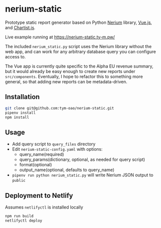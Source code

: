 # nerium-static

Prototype static report generator based on Python [Nerium](https://github.com/oaodev/nerium) library, [Vue.js](https://vuejs.org), and [Chartist.js](https://gionkunz.github.io/chartist-js/).

Live example running at <https://nerium-static.ty-m.pw/>

The included `nerium_static.py` script uses the Nerium library without the web app, and can work for any arbitrary database query you can configure access to.

The Vue app is currently quite specific to the Alpha EU revenue summary, but it would already be easy enough to create new reports under `src/components`. Eventually, I hope to refactor this to something more general, so that adding new reports can be metadata-driven.

## Installation

``` sh
git clone git@github.com:tym-oao/nerium-static.git
pipenv install
npm install
```

## Usage

- Add query script to `query_files` directory
- Edit `nerium-static-config.yaml` with options:
  - query_name(required)
  - query_params(dictionary, optional, as needed for query script)
  - format(optional)
  - output_name(optional, defaults to query_name)
- `pipenv run python nerium_static.py` will write Nerium JSON output to `public`

## Deployment to Netlify

Assumes `netlifyctl` is installed locally

``` sh
npm run build
netlifyctl deploy
```

